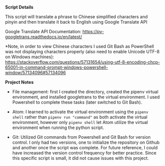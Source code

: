 **Script Details**

This script will translate a phrase to Chinese simplified characters and pinyin and then translate it back to English using Google Translate API

Google Translate API Documentation: https://py-googletrans.readthedocs.io/en/latest/



*Note, in order to view Chinese characters I used Git Bash as PowerShell was not displaying characters properly (also need to enable Unicode UTF-8 on Windows machines):
https://stackoverflow.com/questions/57131654/using-utf-8-encoding-chcp-65001-in-command-prompt-windows-powershell-window/57134096#57134096


**Project Notes**

- File management: first I created the directory, created the pipenv virtual environment, and installed googletrans to the virtual environment. I used Powershell to complete these tasks (later switched to Git Bash).

- Atom: I learned to activate the virtual environment using the `pipenv shell` rather than `pipenv run "command"` as both activate the virtual environment, however only `pipenv shell` let Atom utilize the virtual environment when running the python script.

- Git: Utilized Git commands from Powershell and Git Bash for version control. I only had two versions, one to initialize the repository on Github and another once the script was complete. For future reference, I could have increased the version control frequency for better practice. Since this specific script is small, it did not cause issues with this project.
